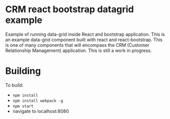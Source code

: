 
CRM react bootstrap datagrid example
==============

Example of running data-grid inside React and bootstrap application. This is an example data-grid component built with react and react-bootstrap. This is one of many components that will encompass the CRM (Customer Relationship Management) application. This is still a work in progress.

Building
==============

To build:
- `npm install`
- `npm install webpack -g`
- `npm start`
- navigate to localhost:8080

